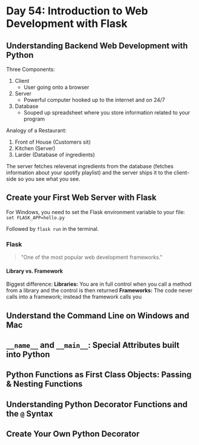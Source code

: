 # Day 54: Introduction to Web Development with Flask

## Understanding Backend Web Development with Python

Three Components:
1. Client
    - User going onto a browser
2. Server
    - Powerful computer hooked up to the internet and on 24/7
3. Database
    - Souped up spreadsheet where you store information related to your program

Analogy of a Restaurant:
1. Front of House (Customers sit)
2. Kitchen (Server)
3. Larder (Database of ingredients)

The server fetches relevenat ingredients from the database (fetches information about your spotify playlist) and the server ships it to the client-side so you see what you see.

## Create your First Web Server with Flask

For Windows, you need to set the Flask environment variable to your file:
`set FLASK_APP=hello.py`

Followed by `flask run` in the terminal.

### Flask
> "One of the most popular web development frameworks." 

#### Library vs. Framework

Biggest difference:
**Libraries:** You are in full control when you call a method from a library and the control is then returned
**Frameworks:** The code never calls into a framework; instead the framework calls you

## Understand the Command Line on Windows and Mac

## `__name__` and `__main__`: Special Attributes built into Python

## Python Functions as First Class Objects: Passing & Nesting Functions

## Understanding Python Decorator Functions and the `@` Syntax

## Create Your Own Python Decorator